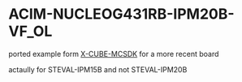 # ACIM-NUCLEOG431RB-IPM20B-VF_OL
ported example form [X-CUBE-MCSDK](https://www.st.com/en/embedded-software/x-cube-mcsdk.html) for a more recent board

actaully for STEVAL-IPM15B and not STEVAL-IPM20B
